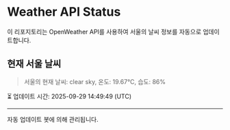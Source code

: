 
# Weather API Status

이 리포지토리는 OpenWeather API를 사용하여 서울의 날씨 정보를 자동으로 업데이트합니다.

## 현재 서울 날씨
> 서울의 현재 날씨: clear sky, 온도: 19.67°C, 습도: 86%

⏳ 업데이트 시간: 2025-09-29 14:49:49 (UTC)

---
자동 업데이트 봇에 의해 관리됩니다.
